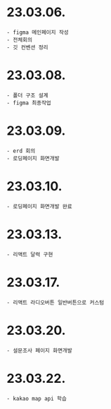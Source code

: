 # 23.03.06.
```
- figma 메인페이지 작성
- 전체회의
- 깃 컨벤션 정리
```
# 23.03.08.
```
- 폴더 구조 설계
- figma 최종작업
```
# 23.03.09.
```
- erd 회의
- 로딩페이지 화면개발
```
# 23.03.10.
```
- 로딩페이지 화면개발 완료
```
# 23.03.13.
```
- 리액트 달력 구현
```
# 23.03.17.
```
- 리액트 라디오버튼 일반버튼으로 커스텀
```
# 23.03.20.
```
- 설문조사 페이지 화면개발
```
# 23.03.22.
```
- kakao map api 학습
```
